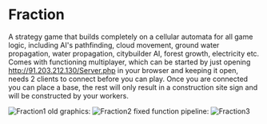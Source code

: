 # Fraction
A strategy game that builds completely on a cellular automata for all game logic, including AI's pathfinding, cloud movement, ground water propagation, water propagation, citybuilder AI, forest growth, electricity etc.
Comes with functioning multiplayer, which can be started by just opening http://91.203.212.130/Server.php in your browser and keeping it open, needs 2 clients to connect before you can play. Once you are connected you can place a base, the rest will only result in a construction site sign and will be constructed by your workers.


![Fraction1](https://user-images.githubusercontent.com/8284677/53295826-bdac1080-37fb-11e9-876a-7c1b32ddcf46.png)
old graphics:
![Fraction2](https://user-images.githubusercontent.com/8284677/53295829-c0a70100-37fb-11e9-9eee-a90a656ee6fc.png)
fixed function pipeline:
![Fraction3](https://user-images.githubusercontent.com/8284677/53295857-4b87fb80-37fc-11e9-9d20-5f4a45d88c0f.png)
